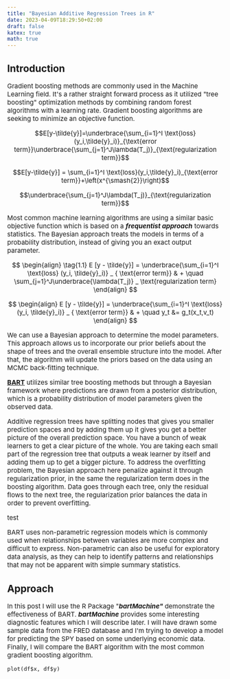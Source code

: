 ```yaml
---
title: "Bayesian Additive Regression Trees in R"
date: 2023-04-09T18:29:50+02:00
draft: false
katex: true
math: true
---
```

<span style="font-size:15px;">

## Introduction

Gradient boosting methods are commonly used in the Machine Learning
field. It's a rather straight forward process as it utilized "tree
boosting" optimization methods by combining random forest algorithms
with a learning rate. Gradient boosting algorithms are seeking to
minimize an objective function.

$$E[y-\tilde{y}]=\underbrace{\sum_{i=1}^I \text{loss}(y_i,\tilde{y}_i)}_{\text{error term}}\underbrace{\sum_{j=1}^J\lambda(T_j)}_{\text{regularization term}}$$

$$E[y-\tilde{y}] = \sum_{i=1}^I \text{loss}(y_i,\tilde{y}_i)_{\text{error term}}+\left(x^{\smash{2}}\right)$$

$$\underbrace{\sum_{j=1}^J\lambda(T_j)}_{\text{regularization term}}$$

Most common machine learning algorithms are using a similar basic
objective function which is based on a ***frequentist approach***
towards statistics. The Bayesian approach treats the models in terms of
a probability distribution, instead of giving you an exact output
parameter.

$$
\begin{align}
  \tag{1.1}
E [y - \tilde{y}] = \underbrace{\sum_{i=1}^I \text{loss} (y_i, \tilde{y}_i)} _ { \text{error term}}   & + \quad \sum_{j=1}^J\underbrace{\lambda(T_j)} _ \text{regularization term}
\end{align}
$$

$$
\begin{align}
E [y - \tilde{y}] = \underbrace{\sum_{i=1}^I \text{loss} (y_i, \tilde{y}_i)} _ { \text{error term}}   & + \quad y_t &= g_t(x_t,v_t)
\end{align}
$$

We can use a Bayesian approach to determine the model parameters. This
approach allows us to incorporate our prior beliefs about the shape of
trees and the overall ensemble structure into the model. After that, the
algorithm will update the priors based on the data using an MCMC
back-fitting technique.

**<u>BART</u>** utilizes similar tree boosting methods but
through a Bayesian framework where predictions are drawn from a
posterior distribution, which is a probability distribution of model
parameters given the observed data.

Additive regression trees have splitting nodes that gives you smaller
prediction spaces and by adding them up it gives you get a better
picture of the overall prediction space. You have a bunch of weak
learners to get a clear picture of the whole. You are taking each small
part of the regression tree that outputs a weak learner by itself and
adding them up to get a bigger picture. To address the overfitting
problem, the Bayesian approach here penalize against it through
regularization prior, in the same the regularization term does in the
boosting algorithm. Data goes through each tree, only the residual flows
to the next tree, the regularization prior balances the data in order to
prevent overfitting. 

test

BART uses non-parametric regression models which is commonly used when
relationships between variables are more complex and difficult to
express. Non-parametric can also be useful for exploratory data
analysis, as they can help to identify patterns and relationships that
may not be apparent with simple summary statistics.

## Approach

In this post I will use the R Package "***bartMachine"*** demonstrate
the effectiveness of BART. ***bartMachine*** provides some interesting
diagnostic features which I will describe later. I will have drawn some
sample data from the FRED database and I'm trying to develop a model for
predicting the SPY based on some underlying economic data. Finally, I
will compare the BART algorithm with the most common gradient boosting
algorithm.

```{r snippetName, echo=F}
plot(df$x, df$y)
```



</span>
